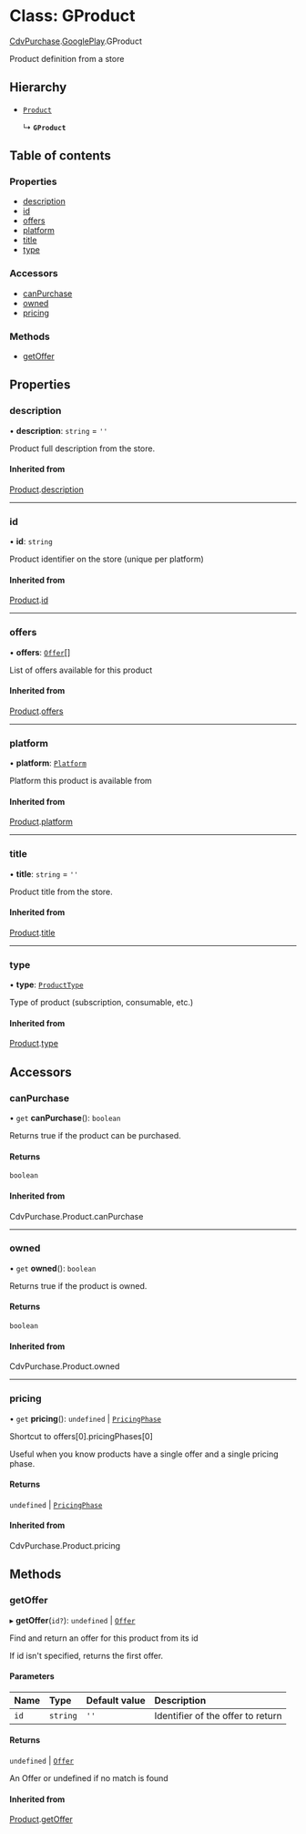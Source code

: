 # Class: GProduct

[CdvPurchase](../modules/CdvPurchase.md).[GooglePlay](../modules/CdvPurchase.GooglePlay.md).GProduct

Product definition from a store

## Hierarchy

- [`Product`](CdvPurchase.Product.md)

  ↳ **`GProduct`**

## Table of contents

### Properties

- [description](CdvPurchase.GooglePlay.GProduct.md#description)
- [id](CdvPurchase.GooglePlay.GProduct.md#id)
- [offers](CdvPurchase.GooglePlay.GProduct.md#offers)
- [platform](CdvPurchase.GooglePlay.GProduct.md#platform)
- [title](CdvPurchase.GooglePlay.GProduct.md#title)
- [type](CdvPurchase.GooglePlay.GProduct.md#type)

### Accessors

- [canPurchase](CdvPurchase.GooglePlay.GProduct.md#canpurchase)
- [owned](CdvPurchase.GooglePlay.GProduct.md#owned)
- [pricing](CdvPurchase.GooglePlay.GProduct.md#pricing)

### Methods

- [getOffer](CdvPurchase.GooglePlay.GProduct.md#getoffer)

## Properties

### description

• **description**: `string` = `''`

Product full description from the store.

#### Inherited from

[Product](CdvPurchase.Product.md).[description](CdvPurchase.Product.md#description)

___

### id

• **id**: `string`

Product identifier on the store (unique per platform)

#### Inherited from

[Product](CdvPurchase.Product.md).[id](CdvPurchase.Product.md#id)

___

### offers

• **offers**: [`Offer`](CdvPurchase.Offer.md)[]

List of offers available for this product

#### Inherited from

[Product](CdvPurchase.Product.md).[offers](CdvPurchase.Product.md#offers)

___

### platform

• **platform**: [`Platform`](../enums/CdvPurchase.Platform.md)

Platform this product is available from

#### Inherited from

[Product](CdvPurchase.Product.md).[platform](CdvPurchase.Product.md#platform)

___

### title

• **title**: `string` = `''`

Product title from the store.

#### Inherited from

[Product](CdvPurchase.Product.md).[title](CdvPurchase.Product.md#title)

___

### type

• **type**: [`ProductType`](../enums/CdvPurchase.ProductType.md)

Type of product (subscription, consumable, etc.)

#### Inherited from

[Product](CdvPurchase.Product.md).[type](CdvPurchase.Product.md#type)

## Accessors

### canPurchase

• `get` **canPurchase**(): `boolean`

Returns true if the product can be purchased.

#### Returns

`boolean`

#### Inherited from

CdvPurchase.Product.canPurchase

___

### owned

• `get` **owned**(): `boolean`

Returns true if the product is owned.

#### Returns

`boolean`

#### Inherited from

CdvPurchase.Product.owned

___

### pricing

• `get` **pricing**(): `undefined` \| [`PricingPhase`](../interfaces/CdvPurchase.PricingPhase.md)

Shortcut to offers[0].pricingPhases[0]

Useful when you know products have a single offer and a single pricing phase.

#### Returns

`undefined` \| [`PricingPhase`](../interfaces/CdvPurchase.PricingPhase.md)

#### Inherited from

CdvPurchase.Product.pricing

## Methods

### getOffer

▸ **getOffer**(`id?`): `undefined` \| [`Offer`](CdvPurchase.Offer.md)

Find and return an offer for this product from its id

If id isn't specified, returns the first offer.

#### Parameters

| Name | Type | Default value | Description |
| :------ | :------ | :------ | :------ |
| `id` | `string` | `''` | Identifier of the offer to return |

#### Returns

`undefined` \| [`Offer`](CdvPurchase.Offer.md)

An Offer or undefined if no match is found

#### Inherited from

[Product](CdvPurchase.Product.md).[getOffer](CdvPurchase.Product.md#getoffer)
